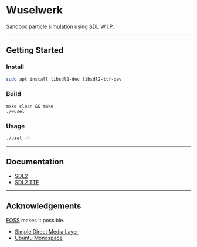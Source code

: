 # Wuselwerk

Sandbox particle simulation using [SDL](https://www.libsdl.org/)
W.I.P.

---

## Getting Started

### Install

```bash
sudo apt install libsdl2-dev libsdl2-ttf-dev
```

### Build

```
make clean && make
./wusel
```

### Usage

```bash
./usel -h
```
---

## Documentation

 * [SDL2](https://wiki.libsdl.org/SDL2/)
 * [SDL2 TTF](https://wiki.libsdl.org/SDL2_ttf/)

---

## Acknowledgements

[FOSS](https://en.wikipedia.org/wiki/Free_and_open-source_software) makes it possible.

 * [Simple Direct Media Layer](https://www.libsdl.org/)
 * [Ubuntu Monospace](https://design.ubuntu.com/font)
